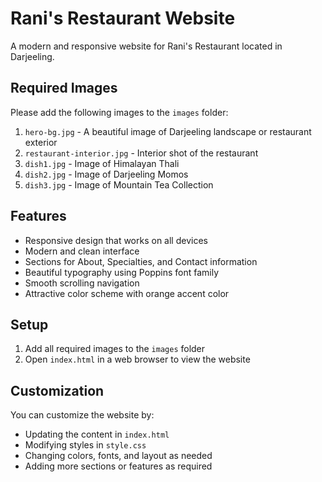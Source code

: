 # Rani's Restaurant Website

A modern and responsive website for Rani's Restaurant located in Darjeeling.

## Required Images

Please add the following images to the `images` folder:

1. `hero-bg.jpg` - A beautiful image of Darjeeling landscape or restaurant exterior
2. `restaurant-interior.jpg` - Interior shot of the restaurant
3. `dish1.jpg` - Image of Himalayan Thali
4. `dish2.jpg` - Image of Darjeeling Momos
3. `dish3.jpg` - Image of Mountain Tea Collection

## Features

- Responsive design that works on all devices
- Modern and clean interface
- Sections for About, Specialties, and Contact information
- Beautiful typography using Poppins font family
- Smooth scrolling navigation
- Attractive color scheme with orange accent color

## Setup

1. Add all required images to the `images` folder
2. Open `index.html` in a web browser to view the website

## Customization

You can customize the website by:
- Updating the content in `index.html`
- Modifying styles in `style.css`
- Changing colors, fonts, and layout as needed
- Adding more sections or features as required

